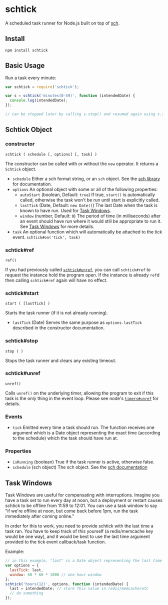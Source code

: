 # schtick

A scheduled task runner for Node.js built on top of [sch](https://github.com/bretcope/sch).

## Install

```
npm install schtick
```

## Basic Usage

Run a task every minute:

```javascript
var schtick = require('schtick');

var s = schtick('minutes(0-59)', function (intendedDate) {
  console.log(intendedDate);
});

// can be stopped later by calling s.stop() and resumed again using s.start()
```

## Schtick Object

### constructor

`schtick ( schedule [, options] [, task] )`

The constructor can be called with or without the `new` operator. It returns a `Schtick` object.

* `schedule` Either a sch format string, or an `sch` object. See the [sch library](https://github.com/bretcope/sch) for documentation.
* `options` An optional object with some or all of the following properties:
    * `autoStart` (boolean, Default: `true`) If true, `start()` is automatically called, otherwise the task won't be run until start is explicitly called.
    * `lastTick` (Date, Default: `new Date()`) The last Date when the task is known to have run. Used for [Task Windows](#task-windows).
    * `window` (number, Default: `0`) The period of time (in milliseconds) after an event should have run where it would still be appropriate to run it. See [Task Windows](#task-windows) for more details. 
* `task` An optional function which will automatically be attached to the tick event. `schtick#on('tick', task)`

### schtick#ref

`ref()`

If you had previously called [`schtick#unref`](#schtick-ref), you can call `schtick#ref` to request the instance hold the program open. If the instance is already `ref`d then calling `schtick#ref` again will have no effect.

### schtick#start

`start ( [lastTick] )`

Starts the task runner (if it is not already running).

* `lastTick` (Date) Serves the same purpose as `options.lastTick` described in the constructor documentation.

### schtick#stop

`stop ( )`

Stops the task runner and clears any existing timeout.

### schtick#unref

`unref()`

Calls `unref()` on the underlying timer, allowing the program to exit if this task is the only thing in the event loop. Please see node's [`timers#unref`](http://nodejs.org/api/timers.html#timers_unref) for details.

### Events

* `tick` Emitted every time a task should run. The function receives one argument which is a Date object representing the exact time (according to the schedule) which the task should have run at. 

### Properties

* `isRunning` (boolean) True if the task runner is active, otherwise false.
* `schedule` (sch object) The sch object. See the [sch documentation](https://github.com/bretcope/sch)

## Task Windows

Task Windows are useful for compensating with interruptions. Imagine you have a task set to run every day at noon, but a deployment or restart causes schtick to be offline from 11:59 to 12:01. You can use a task window to say "if we're offline at noon, but come back before 1pm, run the task immediately after coming online."

In order for this to work, you need to provide schtick with the last time a task ran. You have to keep track of this yourself (a redis/memcache key would be one way), and it would be best to use the last time argument provided to the tick event callback/task function.

Example:

```javascript
// in this example, "last" is a Date object representing the last time the task actually ran
var options = {
  lastTick: last,
  window: 60 * 60 * 1000 // one hour window
};
schtick('hours(12)', options, function (intendedDate) {
  last = intendedDate; // store this value in redis/memcache/etc
  // do something
});

```
